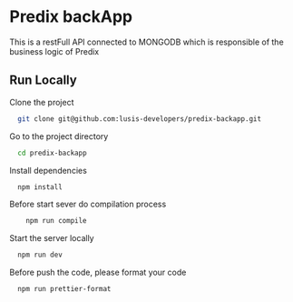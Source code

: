 # Predix backApp

This is a restFull API connected to MONGODB which is responsible of the business logic of Predix

## Run Locally

Clone the project

```bash
  git clone git@github.com:lusis-developers/predix-backapp.git
```

Go to the project directory

```bash
  cd predix-backapp
```

Install dependencies

```bash
  npm install
```

Before start sever do compilation process

```bash
    npm run compile
```

Start the server locally

```bash
  npm run dev
```

Before push the code, please format your code

```bash
  npm run prettier-format
```
